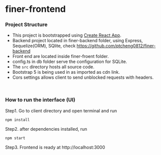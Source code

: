 # finer-frontend

### Project Structure

- This project is bootstrapped using [Create React App](https://github.com/facebook/create-react-app).
- Backend project located in finer-backend folder, using Express, Sequelize(ORM), SQlite, check https://github.com/ptcheng0812/finer-backend
- Front end are located inside finer-froent folder.
- config.ts in db folder serve the configuration for SQLite.
- The `src` directory hosts all source code.
- Bootstrap 5 is being used in as imported as cdn link.
- Cors settings allows client to send unblocked requests with headers.

<br />


### How to run the interface (UI)

Step1. Go to client directory and open terminal and run
```node
npm install
```

Step2. after dependencies installed, run
```node
npm start
```

Step3. Frontend is ready at http://localhost:3000

